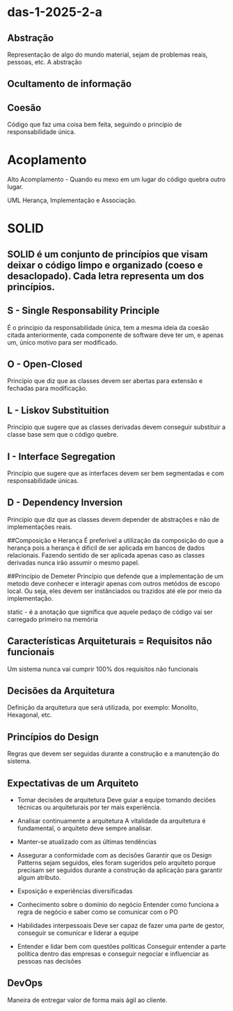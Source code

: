 # das-1-2025-2-a


## Abstração
Representação de algo do mundo material, sejam de problemas reais, pessoas, etc. A abstração 


## Ocultamento de informação

## Coesão 
Código que faz uma coisa bem feita, seguindo o princípio de responsabilidade única.


# Acoplamento
Alto Acomplamento - Quando eu mexo em um lugar do código quebra outro lugar.


UML
Herança, Implementação e Associação.


# SOLID

## SOLID é um conjunto de princípios que visam deixar o código limpo e organizado (coeso e desaclopado). Cada letra representa um dos princípios.

## S - Single Responsability Principle
É o principio da responsabilidade única, tem a mesma ideia da coesão citada anteriormente, cada componente de software deve ter um, e apenas um, único motivo para ser modificado.

## O - Open-Closed
Principio que diz que as classes devem ser abertas para extensão e fechadas para modificação.

## L - Liskov Substituition
Princípio que sugere que as classes derivadas devem conseguir substituir a classe base sem que o código quebre.

## I - Interface Segregation
Princípio que sugere que as interfaces devem ser bem segmentadas e com responsabilidade únicas.

## D - Dependency Inversion
Principio que diz que as classes devem depender de abstrações e não de implementações reais.

##Composição e Herança
É preferivel a utilização da composição do que a herança pois a herança é dificil de ser aplicada em bancos de dados relacionais.
Fazendo sentido de ser aplicada apenas caso as classes derivadas nunca irão assumir o mesmo papel.

##Princípio de Demeter
Princípio que defende que a implementação de um metodo deve conhecer e interagir apenas com outros metódos de escopo local. Ou seja, eles devem ser instânciados ou trazidos até ele por meio da implementação.


static - é a anotação que significa que aquele pedaço de código vai ser carregado primeiro na memória



## Características Arquiteturais = Requisitos não funcionais
Um sistema nunca vai cumprir 100% dos requisitos não funcionais

## Decisões da Arquitetura
Definição da arquitetura que será utilizada, por exemplo: Monolito, Hexagonal, etc.

## Princípios do Design
Regras que devem ser seguidas durante a construção e a manutenção do sistema.

## Expectativas de um Arquiteto
 - Tomar decisões de arquitetura
    Deve guiar a equipe tomando deciões técnicas ou arquiteturais por ter mais experiência.
 - Analisar continuamente a arquitetura
    A vitalidade da arquitetura é fundamental, o arquiteto deve sempre analisar.

 - Manter-se atualizado com as últimas tendências
    
 - Assegurar a conformidade com as decisões
    Garantir que os Design Patterns sejam seguidos, eles foram sugeridos pelo arquiteto porque precisam ser seguidos durante a construção da aplicação para garantir algum atributo.

 - Exposição e experiências diversificadas
    
 - Conhecimento sobre o domínio do negócio
   Entender como funciona a regra de negócio e saber como se comunicar com o PO
   
 - Habilidades interpessoais
   Deve ser capaz de fazer uma parte de gestor, conseguir se comunicar e liderar a equipe
   
 - Entender e lidar bem com questões políticas
    Conseguir entender a parte política dentro das empresas e conseguir negociar e influenciar as pessoas nas decisões
   
## DevOps
Maneira de entregar valor de forma mais ágil ao cliente.

